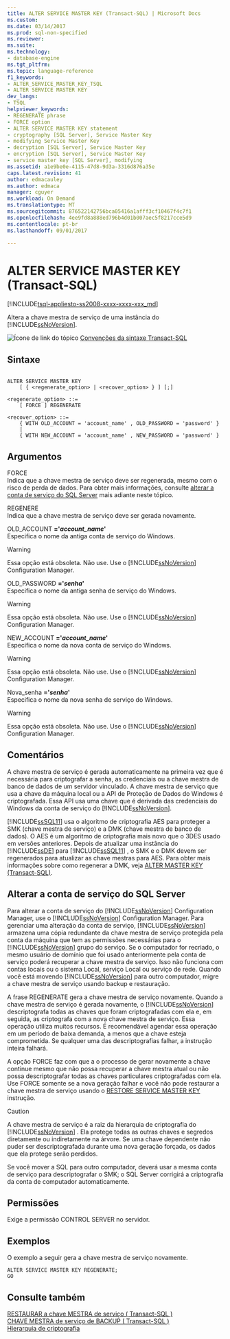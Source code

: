 ```yaml
---
title: ALTER SERVICE MASTER KEY (Transact-SQL) | Microsoft Docs
ms.custom: 
ms.date: 03/14/2017
ms.prod: sql-non-specified
ms.reviewer: 
ms.suite: 
ms.technology:
- database-engine
ms.tgt_pltfrm: 
ms.topic: language-reference
f1_keywords:
- ALTER_SERVICE_MASTER_KEY_TSQL
- ALTER SERVICE MASTER KEY
dev_langs:
- TSQL
helpviewer_keywords:
- REGENERATE phrase
- FORCE option
- ALTER SERVICE MASTER KEY statement
- cryptography [SQL Server], Service Master Key
- modifying Service Master Key
- decryption [SQL Server], Service Master Key
- encryption [SQL Server], Service Master Key
- service master key [SQL Server], modifying
ms.assetid: a1e9be0e-4115-47d8-9d3a-3316d876a35e
caps.latest.revision: 41
author: edmacauley
ms.author: edmaca
manager: cguyer
ms.workload: On Demand
ms.translationtype: MT
ms.sourcegitcommit: 876522142756bca05416a1afff3cf10467f4c7f1
ms.openlocfilehash: 4ee9fd8a888ed796b4d01b007aec5f8217cce5d9
ms.contentlocale: pt-br
ms.lasthandoff: 09/01/2017

---
```

# <a name="alter-service-master-key-transact-sql"></a>ALTER SERVICE MASTER KEY (Transact-SQL)
[!INCLUDE[tsql-appliesto-ss2008-xxxx-xxxx-xxx_md](../../includes/tsql-appliesto-ss2008-xxxx-xxxx-xxx-md.md)]

  Altera a chave mestra de serviço de uma instância do [!INCLUDE[ssNoVersion](../../includes/ssnoversion-md.md)].  
  
 ![Ícone de link do tópico](../../database-engine/configure-windows/media/topic-link.gif "Topic link icon") [Convenções da sintaxe Transact-SQL](../../t-sql/language-elements/transact-sql-syntax-conventions-transact-sql.md)  
  
## <a name="syntax"></a>Sintaxe  
  
```  
  
ALTER SERVICE MASTER KEY   
    [ { <regenerate_option> | <recover_option> } ] [;]  
  
<regenerate_option> ::=  
    [ FORCE ] REGENERATE  
  
<recover_option> ::=  
    { WITH OLD_ACCOUNT = 'account_name' , OLD_PASSWORD = 'password' }  
    |      
    { WITH NEW_ACCOUNT = 'account_name' , NEW_PASSWORD = 'password' }  
```  
  
## <a name="arguments"></a>Argumentos  
 FORCE  
 Indica que a chave mestra de serviço deve ser regenerada, mesmo com o risco de perda de dados. Para obter mais informações, consulte [alterar a conta de serviço do SQL Server](#_changing) mais adiante neste tópico.  
  
 REGENERE  
 Indica que a chave mestra de serviço deve ser gerada novamente.  
  
 OLD_ACCOUNT **='***account_name***'**  
 Especifica o nome da antiga conta de serviço do Windows.  
  
> [!WARNING]  
>  Essa opção está obsoleta. Não use. Use o [!INCLUDE[ssNoVersion](../../includes/ssnoversion-md.md)] Configuration Manager.  
  
 OLD_PASSWORD **='***senha***'**  
 Especifica o nome da antiga senha de serviço do Windows.  
  
> [!WARNING]  
>  Essa opção está obsoleta. Não use. Use o [!INCLUDE[ssNoVersion](../../includes/ssnoversion-md.md)] Configuration Manager.  
  
 NEW_ACCOUNT **='***account_name***'**  
 Especifica o nome da nova conta de serviço do Windows.  
  
> [!WARNING]  
>  Essa opção está obsoleta. Não use. Use o [!INCLUDE[ssNoVersion](../../includes/ssnoversion-md.md)] Configuration Manager.  
  
 Nova_senha **='***senha***'**  
 Especifica o nome da nova senha de serviço do Windows.  
  
> [!WARNING]  
>  Essa opção está obsoleta. Não use. Use o [!INCLUDE[ssNoVersion](../../includes/ssnoversion-md.md)] Configuration Manager.  
  
## <a name="remarks"></a>Comentários  
 A chave mestra de serviço é gerada automaticamente na primeira vez que é necessária para criptografar a senha, as credenciais ou a chave mestra de banco de dados de um servidor vinculado. A chave mestra de serviço que usa a chave da máquina local ou a API de Proteção de Dados do Windows é criptografada. Essa API usa uma chave que é derivada das credenciais do Windows da conta de serviço do [!INCLUDE[ssNoVersion](../../includes/ssnoversion-md.md)].  
  
 [!INCLUDE[ssSQL11](../../includes/sssql11-md.md)] usa o algoritmo de criptografia AES para proteger a SMK (chave mestra de serviço) e a DMK (chave mestra de banco de dados). O AES é um algoritmo de criptografia mais novo que o 3DES usado em versões anteriores. Depois de atualizar uma instância do [!INCLUDE[ssDE](../../includes/ssde-md.md)] para [!INCLUDE[ssSQL11](../../includes/sssql11-md.md)] , o SMK e o DMK devem ser regenerados para atualizar as chave mestras para AES. Para obter mais informações sobre como regenerar a DMK, veja [ALTER MASTER KEY &#40;Transact-SQL&#41;](../../t-sql/statements/alter-master-key-transact-sql.md).  
  
##  <a name="_changing"></a>Alterar a conta de serviço do SQL Server  
 Para alterar a conta de serviço do [!INCLUDE[ssNoVersion](../../includes/ssnoversion-md.md)] Configuration Manager, use o [!INCLUDE[ssNoVersion](../../includes/ssnoversion-md.md)] Configuration Manager. Para gerenciar uma alteração da conta de serviço, [!INCLUDE[ssNoVersion](../../includes/ssnoversion-md.md)] armazena uma cópia redundante da chave mestra de serviço protegida pela conta da máquina que tem as permissões necessárias para o [!INCLUDE[ssNoVersion](../../includes/ssnoversion-md.md)] grupo do serviço. Se o computador for recriado, o mesmo usuário de domínio que foi usado anteriormente pela conta de serviço poderá recuperar a chave mestra de serviço. Isso não funciona com contas locais ou o sistema Local, serviço Local ou serviço de rede. Quando você está movendo [!INCLUDE[ssNoVersion](../../includes/ssnoversion-md.md)] para outro computador, migre a chave mestra de serviço usando backup e restauração.  
  
 A frase REGENERATE gera a chave mestra de serviço novamente. Quando a chave mestra de serviço é gerada novamente, o [!INCLUDE[ssNoVersion](../../includes/ssnoversion-md.md)] descriptografa todas as chaves que foram criptografadas com ela e, em seguida, as criptografa com a nova chave mestra de serviço. Essa operação utiliza muitos recursos. É recomendável agendar essa operação em um período de baixa demanda, a menos que a chave esteja comprometida. Se qualquer uma das descriptografias falhar, a instrução inteira falhará.  
  
 A opção FORCE faz com que a o processo de gerar novamente a chave continue mesmo que não possa recuperar a chave mestra atual ou não possa descriptografar todas as chaves particulares criptografadas com ela. Use FORCE somente se a nova geração falhar e você não pode restaurar a chave mestra de serviço usando o [RESTORE SERVICE MASTER KEY](../../t-sql/statements/restore-service-master-key-transact-sql.md) instrução.  
  
> [!CAUTION]  
>  A chave mestra de serviço é a raiz da hierarquia de criptografia do [!INCLUDE[ssNoVersion](../../includes/ssnoversion-md.md)] . Ela protege todas as outras chaves e segredos diretamente ou indiretamente na árvore. Se uma chave dependente não puder ser descriptografada durante uma nova geração forçada, os dados que ela protege serão perdidos.  
  
 Se você mover a SQL para outro computador, deverá usar a mesma conta de serviço para descriptografar o SMK; o SQL Server corrigirá a criptografia da conta de computador automaticamente.  
  
## <a name="permissions"></a>Permissões  
 Exige a permissão CONTROL SERVER no servidor.  
  
## <a name="examples"></a>Exemplos  
 O exemplo a seguir gera a chave mestra de serviço novamente.  
  
```  
ALTER SERVICE MASTER KEY REGENERATE;  
GO  
```  
  
## <a name="see-also"></a>Consulte também  
 [RESTAURAR a chave MESTRA de serviço &#40; Transact-SQL &#41;](../../t-sql/statements/restore-service-master-key-transact-sql.md)   
 [CHAVE MESTRA de serviço de BACKUP &#40; Transact-SQL &#41;](../../t-sql/statements/backup-service-master-key-transact-sql.md)   
 [Hierarquia de criptografia](../../relational-databases/security/encryption/encryption-hierarchy.md)  
  
  

